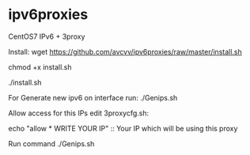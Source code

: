 # ipv6proxies
CentOS7 IPv6 + 3proxy

Install: 
wget https://github.com/avcvv/ipv6proxies/raw/master/install.sh

chmod +x install.sh

./install.sh

For Generate new ipv6 on interface run: 
./Genips.sh


Allow access for this IPs edit 3proxycfg.sh: 

echo "allow * WRITE YOUR IP" :: Your IP which will be using this proxy

Run command ./Genips.sh
